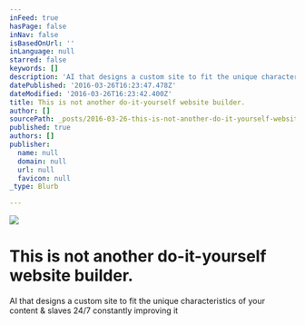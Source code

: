 ```yaml
---
inFeed: true
hasPage: false
inNav: false
isBasedOnUrl: ''
inLanguage: null
starred: false
keywords: []
description: 'AI that designs a custom site to fit the unique characteristics of your content & slaves 24/7 constantly improving it'
datePublished: '2016-03-26T16:23:47.478Z'
dateModified: '2016-03-26T16:23:42.400Z'
title: This is not another do-it-yourself website builder.
author: []
sourcePath: _posts/2016-03-26-this-is-not-another-do-it-yourself-website-builder.md
published: true
authors: []
publisher:
  name: null
  domain: null
  url: null
  favicon: null
_type: Blurb

---
```

![](https://s3-us-west-2.amazonaws.com/the-grid-img/p/e75c08c584849f6cdc3367c92d49712c47fa7806.png)

# This is not another do-it-yourself website builder.

AI that designs a custom site to fit the unique characteristics of your content & slaves 24/7 constantly improving it